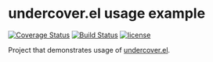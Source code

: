 # undercover.el usage example

[![Coverage Status](https://coveralls.io/repos/lazywithclass/undercover.el-usage-example/badge.svg)](https://coveralls.io/r/lazywithclass/undercover.el-usage-example) [![Build Status](https://travis-ci.org/lazywithclass/undercover.el-usage-example.svg)](https://travis-ci.org/lazywithclass/undercover.el-usage-example) [![license](http://img.shields.io/badge/license-MIT-brightgreen.svg)](https://github.com/sviridov/undercover.el/blob/master/LICENSE)

Project that demonstrates usage of [undercover.el](https://github.com/sviridov/undercover.el).
